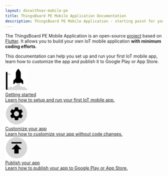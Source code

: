 ```yaml
---
layout: docwithnav-mobile-pe
title: ThingsBoard PE Mobile Application Documentation
description: ThingsBoard PE Mobile Application - starting point for your IoT mobile product
---
```


The ThingsBoard PE Mobile Application is an open-source [project](https://github.com/thingsboard/flutter_thingsboard_pe_app) based on [Flutter](https://flutter.dev/).
It allows you to build your own IoT mobile application **with minimum coding efforts**.

This documentation can help you set up and run your first IoT mobile app, learn how to customize the app and publish it to Google Play or App Store.

<div class="doc-features row mt-4">
    <div class="col-12 col-sm-6 col-lg col-xxl-6 col-4xl mb-4">
        <a class="feature-card" href="/docs/pe/mobile/getting-started/">
            <img class="feature-logo" src="/images/feature-logo/getting-started.svg" alt="getting started">
            <div class="feature-title">Getting started</div>
            <div class="feature-text">
                Learn how to setup and run your first IoT mobile app.
            </div>
        </a>
    </div>
    <div class="col-12 col-sm-6 col-lg col-xxl-6 col-4xl mb-4">
        <a class="feature-card" href="/docs/pe/mobile/customization/">
            <img class="feature-logo" src="/images/feature-logo/configuration.svg" alt="configuration">
            <div class="feature-title">Customize your app</div>
            <div class="feature-text">
                Learn how to customize your app without code changes.
            </div>
        </a>
    </div>
    <div class="col-12 col-lg mb-4">
        <a class="feature-card" href="/docs/pe/mobile/release/">
            <img class="feature-logo" src="/images/feature-logo/publish.svg" alt="publish">
            <div class="feature-title">Publish your app</div>
            <div class="feature-text">
                Learn how to publish your app to Google Play or App Store.
            </div>
        </a>
    </div>
</div>

